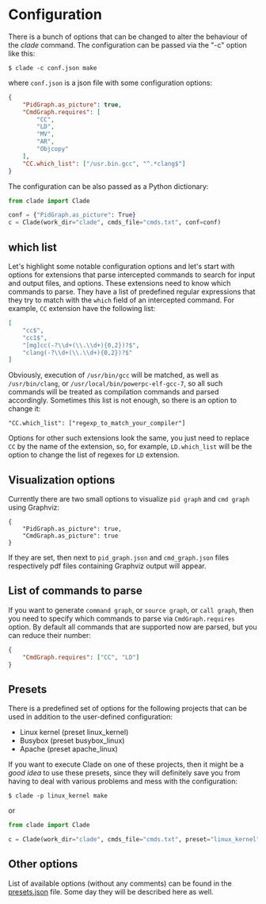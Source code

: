 # Configuration

There is a bunch of options that can be changed to alter the behaviour of the
*clade* command. The configuration can be passed via the "-c" option like this:

``` shell
$ clade -c conf.json make
```

where `conf.json` is a json file with some configuration options:

``` json
{
    "PidGraph.as_picture": true,
    "CmdGraph.requires": [
        "CC",
        "LD",
        "MV",
        "AR",
        "Objcopy"
    ],
    "CC.which_list": ["/usr.bin.gcc", "^.*clang$"]
}
```

The configuration can be also passed as a Python dictionary:

``` python
from clade import Clade

conf = {"PidGraph.as_picture": True}
c = Clade(work_dir="clade", cmds_file="cmds.txt", conf=conf)
```

## which list

Let's highlight some notable configuration options and let's start with
options for extensions that parse intercepted commands to search for input
and output files, and options. These extensions need to know which commands
to parse. They have a list of predefined regular expressions that they try
to match with the `which` field of an intercepted command.
For example, `CC` extension have the following list:

``` json
[
    "cc$",
    "cc1$",
    "[mg]cc(-?\\d+(\\.\\d+){0,2})?$",
    "clang(-?\\d+(\\.\\d+){0,2})?$"
]
```

Obviously, execution of `/usr/bin/gcc` will be matched, as well as
`/usr/bin/clang`, or `/usr/local/bin/powerpc-elf-gcc-7`, so all such commands
will be treated as compilation commands and parsed accordingly.
Sometimes this list is not enough, so there is an option to change it:

```
"CC.which_list": ["regexp_to_match_your_compiler"]
```

Options for other such extensions look the same, you just need to replace `CC`
by the name of the extension, so, for example, `LD.which_list` will be the
option to change the list of regexes for `LD` extension.

## Visualization options

Currently there are two small options to visualize `pid graph` and `cmd graph`
using Graphviz:

```
{
    "PidGraph.as_picture": true,
    "CmdGraph.as_picture": true
}
```

If they are set, then next to `pid_graph.json` and `cmd_graph.json` files
respectively pdf files containing Graphviz output will appear.

## List of commands to parse

If you want to generate `command graph`, or `source graph`, or `call graph`,
then you need to specify which commands to parse via `CmdGraph.requires`
option. By default all commands that are supported now are parsed,
but you can reduce their number:

``` json
{
    "CmdGraph.requires": ["CC", "LD"]
}
```

## Presets

There is a predefined set of options for the following projects that can be used
in addition to the user-defined configuration:

* Linux kernel (preset linux_kernel)
* Busybox (preset busybox_linux)
* Apache (preset apache_linux)

If you want to execute Clade on one of these projects, then it might be a
*good idea* to use these presets, since they will definitely save you from having
to deal with various problems and mess with the configuration:

``` shell
$ clade -p linux_kernel make
```

or

``` python
from clade import Clade

c = Clade(work_dir="clade", cmds_file="cmds.txt", preset="linux_kernel")
```

## Other options

List of available options (without any comments) can be found in the
[presets.json](../clade/extenstions/../extensions/presets/presets.json) file.
Some day they will be described here as well.
